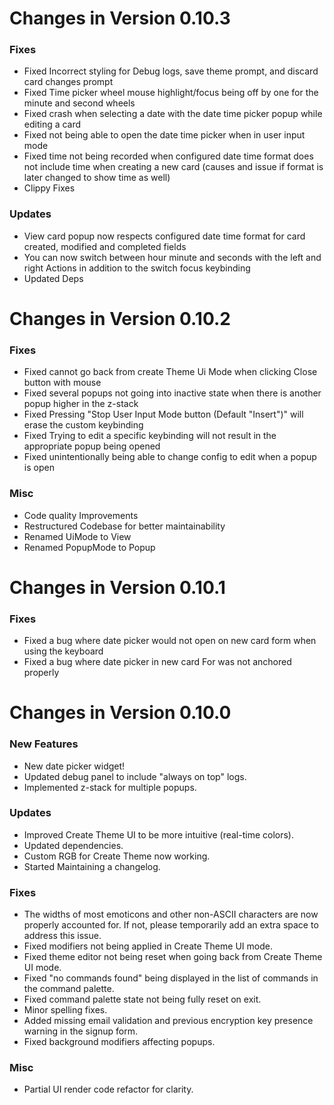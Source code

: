 Changes in Version 0.10.3
=========================

### Fixes

- Fixed Incorrect styling for Debug logs, save theme prompt, and discard card changes prompt
- Fixed Time picker wheel mouse highlight/focus being off by one for the minute and second wheels
- Fixed crash when selecting a date with the date time picker popup while editing a card
- Fixed not being able to open the date time picker when in user input mode
- Fixed time not being recorded when configured date time format does not include time when creating a new card (causes and issue if format is later changed to show time as well)
- Clippy Fixes

### Updates

- View card popup now respects configured date time format for card created, modified and completed fields
- You can now switch between hour minute and seconds with the left and right Actions in addition to the switch focus keybinding
- Updated Deps

Changes in Version 0.10.2
=========================

### Fixes

- Fixed cannot go back from create Theme Ui Mode when clicking Close button with mouse
- Fixed several popups not going into inactive state when there is another popup higher in the z-stack
- Fixed Pressing "Stop User Input Mode button (Default "Insert")" will erase the custom keybinding
- Fixed Trying to edit a specific keybinding will not result in the appropriate popup being opened
- Fixed unintentionally being able to change config to edit when a popup is open

### Misc

- Code quality Improvements
- Restructured Codebase for better maintainability
- Renamed UiMode to View
- Renamed PopupMode to Popup

Changes in Version 0.10.1
=========================

### Fixes

- Fixed a bug where date picker would not open on new card form when using the keyboard
- Fixed a bug where date picker in new card For was not anchored properly

Changes in Version 0.10.0
=========================

### New Features

- New date picker widget!
- Updated debug panel to include "always on top" logs.
- Implemented z-stack for multiple popups.

### Updates

- Improved Create Theme UI to be more intuitive (real-time colors).
- Updated dependencies.
- Custom RGB for Create Theme now working.
- Started Maintaining a changelog.

### Fixes

- The widths of most emoticons and other non-ASCII characters are now properly accounted for. If not, please temporarily add an extra space to address this issue.
- Fixed modifiers not being applied in Create Theme UI mode.
- Fixed theme editor not being reset when going back from Create Theme UI mode.
- Fixed "no commands found" being displayed in the list of commands in the command palette.
- Fixed command palette state not being fully reset on exit.
- Minor spelling fixes.
- Added missing email validation and previous encryption key presence warning in the signup form.
- Fixed background modifiers affecting popups.

### Misc

- Partial UI render code refactor for clarity.
